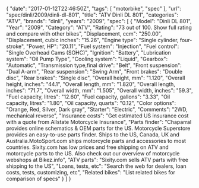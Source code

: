 {
    "date": "2017-01-12T22:46:50Z",
    "tags": [
        "motorbike",
        "spec"
    ],
    "url": "spec\/dinli\/2009\/dinli-dl-801",
    "title": "ATV Dinli DL 801",
    "categories": "ATV",
    "brands": "dinli",
    "years": "2009",
    "spec": [
        {
            "Model": "Dinli DL 801",
            "Year": "2009",
            "Category": "ATV",
            "Rating": "73 out of 100. Show full rating and compare with other bikes",
            "Displacement, ccm": "250.00",
            "Displacement, cubic inches": "15.26",
            "Engine type": "Single cylinder, four-stroke",
            "Power, HP": "20.11",
            "Fuel system": "Injection",
            "Fuel control": "Single Overhead Cams (SOHC)",
            "Ignition": "Battery",
            "Lubrication system": "Oil Pump Type",
            "Cooling system": "Liquid",
            "Gearbox": "Automatic",
            "Transmission type,final drive": "Belt",
            "Front suspension": "Dual A-arm",
            "Rear suspension": "Swing Arm",
            "Front brakes": "Double disc",
            "Rear brakes": "Single disc",
            "Overall height, mm": "1.120",
            "Overall height, inches": "44.1",
            "Overall length, mm": "1.820",
            "Overall length, inches": "71.7",
            "Overall width, mm": "1.505",
            "Overall width, inches": "59.3",
            "Fuel capacity, litres": "12.60",
            "Fuel capacity, gallons": "3.33",
            "Oil capacity, litres": "1.80",
            "Oil capacity, quarts": "0.12",
            "Color options": "Orange, Red, Silver, Dark gray",
            "Starter": "Electric",
            "Comments": "2WD, mechanical reverse",
            "Insurance costs": "Get estimated US insurance cost with a quote from Allstate Motorcycle Insurance",
            "Parts finder": "Chaparral provides online schematics & OEM parts for the US.   Motorcycle Superstore provides an easy-to-use parts finder. Ships to the US, Canada, UK and Australia.MotoSport.com ships motorcycle parts and accessories to most countries.    Sixity.com has low prices and free shipping on ATV and motorcycle parts to the US. Also check out our overview of motorcycle webshops at Bikez.info",
            "ATV parts": "Sixity.com sells ATV parts with free shipping to the US",
            "Loans, tests, etc": "Search the web for dealers, loan costs, tests, customizing, etc",
            "Related bikes": "List related bikes for comparison of specs"
        }
    ]
}